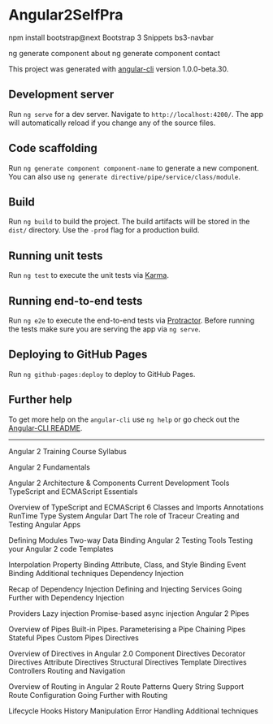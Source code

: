 # Angular2SelfPra

 npm install bootstrap@next
 Bootstrap 3 Snippets 
 bs3-navbar

ng generate component about
 ng generate component contact
 

This project was generated with [angular-cli](https://github.com/angular/angular-cli) version 1.0.0-beta.30.

## Development server
Run `ng serve` for a dev server. Navigate to `http://localhost:4200/`. The app will automatically reload if you change any of the source files.

## Code scaffolding

Run `ng generate component component-name` to generate a new component. You can also use `ng generate directive/pipe/service/class/module`.

## Build

Run `ng build` to build the project. The build artifacts will be stored in the `dist/` directory. Use the `-prod` flag for a production build.

## Running unit tests

Run `ng test` to execute the unit tests via [Karma](https://karma-runner.github.io).

## Running end-to-end tests

Run `ng e2e` to execute the end-to-end tests via [Protractor](http://www.protractortest.org/).
Before running the tests make sure you are serving the app via `ng serve`.

## Deploying to GitHub Pages

Run `ng github-pages:deploy` to deploy to GitHub Pages.

## Further help

To get more help on the `angular-cli` use `ng help` or go check out the [Angular-CLI README](https://github.com/angular/angular-cli/blob/master/README.md).


---------------------------------------------------------------------

Angular 2 Training Course Syllabus

Angular 2 Fundamentals

Angular 2 Architecture & Components
Current Development Tools
TypeScript and ECMAScript Essentials

Overview of TypeScript and ECMAScript 6
Classes and Imports
Annotations
RunTime Type System
Angular Dart
The role of Traceur
Creating and Testing Angular Apps

Defining Modules
Two-way Data Binding
Angular 2 Testing Tools
Testing your Angular 2 code
Templates

Interpolation
Property Binding
Attribute, Class, and Style Binding
Event Binding
Additional techniques
Dependency Injection

Recap of Dependency Injection
Defining and Injecting Services
Going Further with Dependency Injection

Providers
Lazy injection
Promise-based async injection
Angular 2 Pipes

Overview of Pipes
Built-in Pipes.
Parameterising a Pipe
Chaining Pipes
Stateful Pipes
Custom Pipes
Directives

Overview of Directives in Angular 2.0
Component Directives
Decorator Directives
Attribute Directives
Structural Directives
Template Directives
Controllers
Routing and Navigation

Overview of Routing in Angular 2
Route Patterns
Query String Support
Route Configuration
Going Further with Routing

Lifecycle Hooks
History Manipulation
Error Handling
Additional techniques
